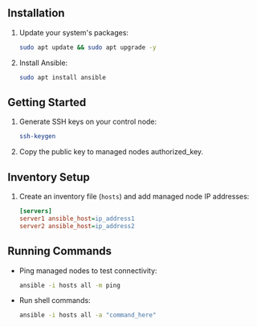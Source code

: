 ## Installation

1. Update your system's packages:
   ```bash
   sudo apt update && sudo apt upgrade -y
   ```

2. Install Ansible:
   ```bash
   sudo apt install ansible
   ```

## Getting Started

1. Generate SSH keys on your control node:
   ```bash
   ssh-keygen
   ```

2. Copy the public key to managed nodes authorized_key.

## Inventory Setup

1. Create an inventory file (`hosts`) and add managed node IP addresses:
   ```ini
   [servers]
   server1 ansible_host=ip_address1
   server2 ansible_host=ip_address2
   ```

## Running Commands

- Ping managed nodes to test connectivity:
  ```bash
  ansible -i hosts all -m ping
  ```

- Run shell commands:
  ```bash
  ansible -i hosts all -a "command_here"
  ```
